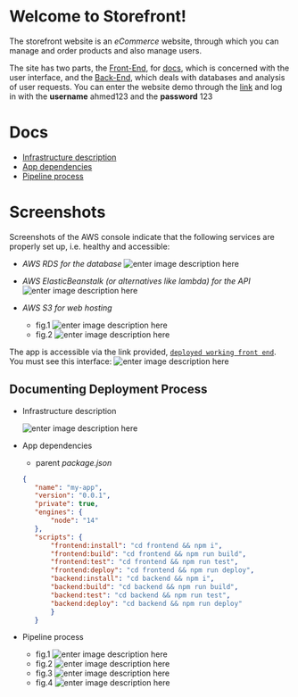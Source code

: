 # Welcome to Storefront!

The storefront website is an *eCommerce* website, through which you can manage and order products and also manage users.

The site has two parts, the [Front-End](http://storefront-front.s3-website-us-east-1.amazonaws.com/), for [docs](https://github.com/MrAhmedElsayed/Hosting-a-Full-Stack-Application-egfwd/blob/main/backend/README.md), which is concerned with the
user interface, and the [Back-End](https://github.com/MrAhmedElsayed/Hosting-a-Full-Stack-Application-egfwd/blob/main/backend/README.md), which deals with databases and
analysis of user requests.
You can enter the website demo through the [link](http://storefront-front.s3-website-us-east-1.amazonaws.com/) and log in with the **username** ahmed123 and the **password** 123

# Docs
- [Infrastructure description](https://github.com/MrAhmedElsayed/Hosting-a-Full-Stack-Application-egfwd/blob/main/docs/Infrastructure_description.md)
- [App dependencies](https://github.com/MrAhmedElsayed/Hosting-a-Full-Stack-Application-egfwd/blob/main/docs/App_dependencies.md)
- [Pipeline process](https://github.com/MrAhmedElsayed/Hosting-a-Full-Stack-Application-egfwd/blob/main/docs/Pipeline_process.md)



# Screenshots

Screenshots of the AWS console indicate that the following services are properly set up, i.e. healthy and accessible:

-   *AWS RDS for the database*
![enter image description here](https://raw.githubusercontent.com/MrAhmedElsayed/Hosting-a-Full-Stack-Application-egfwd/main/docs_screenshots/DB/aws%20rds%20for%20the%20database.png)

-   *AWS ElasticBeanstalk (or alternatives like lambda) for the API*
![enter image description here](https://raw.githubusercontent.com/MrAhmedElsayed/Hosting-a-Full-Stack-Application-egfwd/main/docs_screenshots/API/ElasticBeanstalk%20Health.png)

-   *AWS S3 for web hosting*
     - fig.1
![enter image description here](https://raw.githubusercontent.com/MrAhmedElsayed/Hosting-a-Full-Stack-Application-egfwd/main/docs_screenshots/Front-End/S3_1.png)
    - fig.2
![enter image description here](https://raw.githubusercontent.com/MrAhmedElsayed/Hosting-a-Full-Stack-Application-egfwd/main/docs_screenshots/Front-End/S3_2.png)

The app is accessible via the link provided, [`deployed working front end`](http://storefront-front.s3-website-us-east-1.amazonaws.com/).
You must see this interface:
![enter image description here](https://raw.githubusercontent.com/MrAhmedElsayed/Hosting-a-Full-Stack-Application-egfwd/main/docs_screenshots/communication_representation/app_is_accessable.png)


## Documenting Deployment Process

 -   Infrastructure description

     ![enter image description here](https://raw.githubusercontent.com/MrAhmedElsayed/Hosting-a-Full-Stack-Application-egfwd/main/docs_screenshots/diagram/diagram.png)

 -   App dependencies
     - parent *package.json*
	 
	 ```json
     {
		"name": "my-app",
		"version": "0.0.1",
		"private": true,
		"engines": {
			"node": "14"
		},
		"scripts": {
			"frontend:install": "cd frontend && npm i",
			"frontend:build": "cd frontend && npm run build",
			"frontend:test": "cd frontend && npm run test",
			"frontend:deploy": "cd frontend && npm run deploy",
			"backend:install": "cd backend && npm i",
			"backend:build": "cd backend && npm run build",
			"backend:test": "cd backend && npm run test",
			"backend:deploy": "cd backend && npm run deploy"
			}
		}
        ```
	 
 -   Pipeline process
	 - fig.1
	 ![enter image description here](https://raw.githubusercontent.com/MrAhmedElsayed/Hosting-a-Full-Stack-Application-egfwd/main/docs_screenshots/pipline_status/pipeline_status_1.png)
	 - fig.2
	 ![enter image description here](https://raw.githubusercontent.com/MrAhmedElsayed/Hosting-a-Full-Stack-Application-egfwd/main/docs_screenshots/pipline_status/pipeline_status_2.png)
	 - fig.3
	 ![enter image description here](https://raw.githubusercontent.com/MrAhmedElsayed/Hosting-a-Full-Stack-Application-egfwd/main/docs_screenshots/pipline_status/pipeline_status_3.png)
	 - fig.4
	 ![enter image description here](https://raw.githubusercontent.com/MrAhmedElsayed/Hosting-a-Full-Stack-Application-egfwd/main/docs_screenshots/pipline_status/pipeline_status_4.png)

